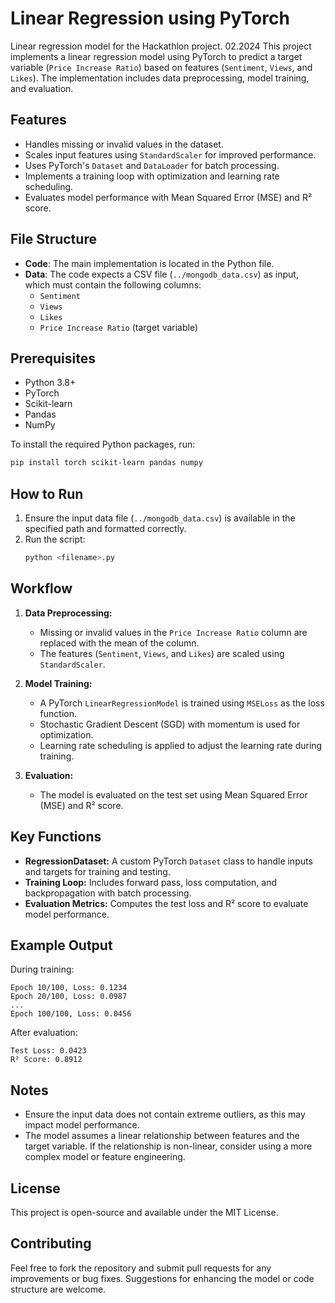 # Linear Regression using PyTorch
Linear regression model for the Hackathlon project. 02.2024
This project implements a linear regression model using PyTorch to predict a target variable (`Price Increase Ratio`) based on features (`Sentiment`, `Views`, and `Likes`). The implementation includes data preprocessing, model training, and evaluation.

## Features

- Handles missing or invalid values in the dataset.
- Scales input features using `StandardScaler` for improved performance.
- Uses PyTorch's `Dataset` and `DataLoader` for batch processing.
- Implements a training loop with optimization and learning rate scheduling.
- Evaluates model performance with Mean Squared Error (MSE) and R² score.

## File Structure

- **Code**: The main implementation is located in the Python file.
- **Data**: The code expects a CSV file (`../mongodb_data.csv`) as input, which must contain the following columns:
  - `Sentiment`
  - `Views`
  - `Likes`
  - `Price Increase Ratio` (target variable)

## Prerequisites

- Python 3.8+
- PyTorch
- Scikit-learn
- Pandas
- NumPy

To install the required Python packages, run:
```bash
pip install torch scikit-learn pandas numpy
```

## How to Run

1. Ensure the input data file (`../mongodb_data.csv`) is available in the specified path and formatted correctly.
2. Run the script:
   ```bash
   python <filename>.py
   ```

## Workflow

1. **Data Preprocessing:**
   - Missing or invalid values in the `Price Increase Ratio` column are replaced with the mean of the column.
   - The features (`Sentiment`, `Views`, and `Likes`) are scaled using `StandardScaler`.

2. **Model Training:**
   - A PyTorch `LinearRegressionModel` is trained using `MSELoss` as the loss function.
   - Stochastic Gradient Descent (SGD) with momentum is used for optimization.
   - Learning rate scheduling is applied to adjust the learning rate during training.

3. **Evaluation:**
   - The model is evaluated on the test set using Mean Squared Error (MSE) and R² score.

## Key Functions

- **RegressionDataset:** A custom PyTorch `Dataset` class to handle inputs and targets for training and testing.
- **Training Loop:** Includes forward pass, loss computation, and backpropagation with batch processing.
- **Evaluation Metrics:** Computes the test loss and R² score to evaluate model performance.

## Example Output

During training:
```
Epoch 10/100, Loss: 0.1234
Epoch 20/100, Loss: 0.0987
...
Epoch 100/100, Loss: 0.0456
```

After evaluation:
```
Test Loss: 0.0423
R² Score: 0.8912
```

## Notes

- Ensure the input data does not contain extreme outliers, as this may impact model performance.
- The model assumes a linear relationship between features and the target variable. If the relationship is non-linear, consider using a more complex model or feature engineering.

## License

This project is open-source and available under the MIT License.

## Contributing

Feel free to fork the repository and submit pull requests for any improvements or bug fixes. Suggestions for enhancing the model or code structure are welcome.

